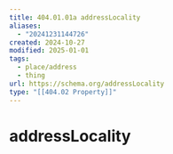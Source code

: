 ```yaml
---
title: 404.01.01a addressLocality
aliases:
  - "20241231144726"
created: 2024-10-27
modified: 2025-01-01
tags:
  - place/address
  - thing
url: https://schema.org/addressLocality
type: "[[404.02 Property]]"
---
```

# addressLocality
